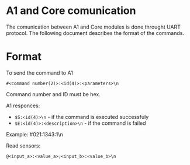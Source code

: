 # A1 and Core comunication
The comunication between A1 and Core modules is done throught UART protocol. The following document describes the format of the commands.

# Format
To send the command to A1

`#<command number(2)>:<id(4)>:<parameters>\n`

Command number and ID must be hex.

A1 responces: 
  * `$S:<id(4)>\n` - if the command is executed successfuly
  * `$E:<id(4)>:<description>\n` - if the command is failed

Example: #021:1343:1\n

Read sensors:

`@<input_a>:<value_a>;<input_b>:<value_b>\n`
